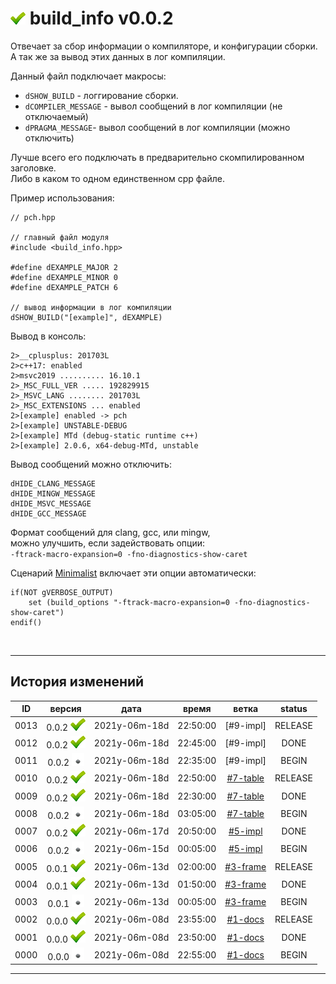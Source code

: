 [M]: #main  "головной файл модуля"
[P]: ../icons/progress.png
[S]: ../icons/success.png
[F]: ../icons/failed.png
[D]: ../icons/danger.png
[E]: ../icons/empty.png
[B]: ../icons/bug.png
[N]: ../icons/na.png

<a name="main"></a>
[![S]][M] build_info v0.0.2
===========================
Отвечает за сбор информации о компиляторе, и конфигурации сборки.  
А так же за вывод этих данных в лог компиляции.  

Данный файл подключает макросы:  
  - `dSHOW_BUILD` - логгирование сборки.  
  - `dCOMPILER_MESSAGE` - вывол сообщений в лог компиляции (не отключаемый)  
  - `dPRAGMA_MESSAGE`- вывол сообщений в лог компиляции (можно отключить)  

Лучше всего его подключать в предварительно скомпилированном заголовке.  
Либо в каком то одном единственном cpp файле.  

Пример использования:  

```
// pch.hpp

// главный файл модуля
#include <build_info.hpp>  

#define dEXAMPLE_MAJOR 2
#define dEXAMPLE_MINOR 0
#define dEXAMPLE_PATCH 6

// вывод информации в лог компиляции
dSHOW_BUILD("[example]", dEXAMPLE)  
```

Вывод в консоль:  
```
2>__cplusplus: 201703L
2>c++17: enabled
2>msvc2019 .......... 16.10.1
2>_MSC_FULL_VER ..... 192829915
2>_MSVC_LANG ........ 201703L
2>_MSC_EXTENSIONS ... enabled
2>[example] enabled -> pch
2>[example] UNSTABLE-DEBUG
2>[example] MTd (debug-static runtime c++)
2>[example] 2.0.6, x64-debug-MTd, unstable
```

Вывод сообщений можно отключить:  
```
dHIDE_CLANG_MESSAGE
dHIDE_MINGW_MESSAGE
dHIDE_MSVC_MESSAGE
dHIDE_GCC_MESSAGE
```

Формат сообщений для clang, gcc, или mingw,  
можно улучшить, если задействовать опции:  
`-ftrack-macro-expansion=0 -fno-diagnostics-show-caret`

Сценарий [Minimalist][Minimalist] включает эти опции автоматически:  

```
if(NOT gVERBOSE_OUTPUT)
    set (build_options "-ftrack-macro-expansion=0 -fno-diagnostics-show-caret")
endif()
```

[Minimalist]: https://github.com/Kartonagnick/cmake-minimalist
    "Minimalist - Универсальный сценарий сборки на языке cmake."  

<br/>

--------------------------------------------------------------------------------

История изменений 
-----------------

| **ID** | версия          |     дата      |  время   |   ветка    | status  |  
|:------:|:---------------:|:-------------:|:--------:|:----------:|:-------:|  
|  0013  | 0.0.2 [![S]][M] | 2021y-06m-18d | 22:50:00 | [#9-impl]  | RELEASE |  
|  0012  | 0.0.2 [![S]][M] | 2021y-06m-18d | 22:45:00 | [#9-impl]  | DONE    |  
|  0011  | 0.0.2 [![E]][M] | 2021y-06m-18d | 22:35:00 | [#9-impl]  | BEGIN   |  
|  0010  | 0.0.2 [![S]][M] | 2021y-06m-18d | 22:50:00 | [#7-table] | RELEASE |  
|  0009  | 0.0.2 [![S]][M] | 2021y-06m-18d | 22:30:00 | [#7-table] | DONE    |  
|  0008  | 0.0.2 [![E]][M] | 2021y-06m-18d | 03:05:00 | [#7-table] | BEGIN   |  
|  0007  | 0.0.2 [![S]][M] | 2021y-06m-17d | 20:50:00 | [#5-impl]  | DONE    |  
|  0006  | 0.0.2 [![E]][M] | 2021y-06m-15d | 00:05:00 | [#5-impl]  | BEGIN   |  
|  0005  | 0.0.1 [![S]][M] | 2021y-06m-13d | 02:00:00 | [#3-frame] | RELEASE |  
|  0004  | 0.0.1 [![S]][M] | 2021y-06m-13d | 01:50:00 | [#3-frame] | DONE    |  
|  0003  | 0.0.1 [![E]][M] | 2021y-06m-13d | 00:05:00 | [#3-frame] | BEGIN   |  
|  0002  | 0.0.0 [![S]][M] | 2021y-06m-08d | 23:55:00 | [#1-docs]  | RELEASE |  
|  0001  | 0.0.0 [![S]][M] | 2021y-06m-08d | 23:50:00 | [#1-docs]  | DONE    |  
|  0000  | 0.0.0 [![E]][M] | 2021y-06m-08d | 22:55:00 | [#1-docs]  | BEGIN   |  

--------------------------------------------------------------------------------

[#9-pre]:   ../history.md//#v002
[#7-table]: ../history.md//#v002
[#5-impl]:  ../history.md//#v002
[#3-frame]: ../history.md//#v001
[#1-docs]:  ../history.md//#v000





